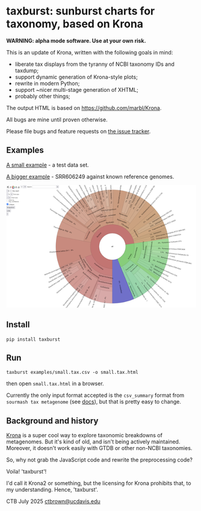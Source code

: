 # taxburst: sunburst charts for taxonomy, based on Krona

**WARNING: alpha mode software. Use at your own risk.**

This is an update of Krona, written with the following goals in mind:

* liberate tax displays from the tyranny of NCBI taxonomy IDs and taxdump;
* support dynamic generation of Krona-style plots;
* rewrite in modern Python;
* support ~nicer multi-stage generation of XHTML;
* probably other things;

The output HTML is based on https://github.com/marbl/Krona.

All bugs are mine until proven otherwise.

Please file bugs and feature requests on [the issue tracker](https://github.com/taxburst/taxburst/issues).

## Examples

[A small example](https://taxburst.github.io/taxburst/pages/small.tax.html) - a test data set.

[A bigger example](https://taxburst.github.io/taxburst/pages/SRR606249.x.podar.tax.html) - SRR606249 against known reference genomes.

![example output screenshot](examples/SRR606249.x.podar.tax.png)

## Install

```
pip install taxburst
```

## Run

```
taxburst examples/small.tax.csv -o small.tax.html
```
then open `small.tax.html` in a browser.

Currently the only input format accepted is the `csv_summary` format
from `sourmash tax metagenome` (see
[docs](https://sourmash.readthedocs.io/en/latest/command-line.html#sourmash-tax-metagenome-summarize-metagenome-content-from-gather-results)),
but that is pretty easy to change.

## Background and history

[Krona](https://github.com/marbl/Krona) is a super cool way to explore
taxonomic breakdowns of metagenomes. But it's kind of old, and isn't
being actively maintained. Moreover, it doesn't work easily with
GTDB or other non-NCBI taxonomies.

So, why not grab the JavaScript code and rewrite the preprocessing code?

Voila! 'taxburst'!

I'd call it Krona2 or something, but the licensing for Krona prohibits that,
to my understanding. Hence, 'taxburst'.

CTB July 2025
ctbrown@ucdavis.edu
